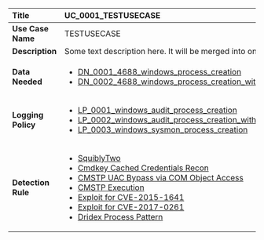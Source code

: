 | Title              | UC_0001_TESTUSECASE |
|:-------------------|:--------------------|
| **Use Case Name**  | TESTUSECASE |
| **Description**    | Some text description here. It will be merged into one line.   |
| **Data Needed**    |<ul><li>[DN_0001_4688_windows_process_creation](../Data_Needed/DN_0001_4688_windows_process_creation.md)</li><li>[DN_0002_4688_windows_process_creation_with_commandline](../Data_Needed/DN_0002_4688_windows_process_creation_with_commandline.md)</li></ul> |
| **Logging Policy** | <ul><li>[LP_0001_windows_audit_process_creation](../Logging_Policies/LP_0001_windows_audit_process_creation.md)</li><li>[LP_0002_windows_audit_process_creation_with_commandline](../Logging_Policies/LP_0002_windows_audit_process_creation_with_commandline.md)</li><li>[LP_0003_windows_sysmon_process_creation](../Logging_Policies/LP_0003_windows_sysmon_process_creation.md)</li></ul> |
| **Detection Rule** | <ul><li>[SquiblyTwo](../Detection_Rules/win_bypass_squiblytwo.md)</li><li>[Cmdkey Cached Credentials Recon](../Detection_Rules/win_cmdkey_recon.md)</li><li>[CMSTP UAC Bypass via COM Object Access](../Detection_Rules/win_cmstp_com_object_access.md)</li><li>[CMSTP Execution](../Detection_Rules/sysmon_cmstp_execution.md)</li><li>[Exploit for CVE-2015-1641](../Detection_Rules/win_exploit_cve_2015_1641.md)</li><li>[Exploit for CVE-2017-0261](../Detection_Rules/win_exploit_cve_2017_0261.md)</li><li>[Dridex Process Pattern](../Detection_Rules/win_malware_dridex.md)</li></ul> |